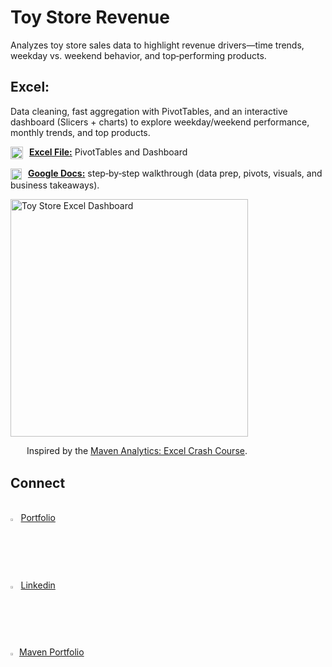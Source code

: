 # Toy Store Revenue
Analyzes toy store sales data to highlight revenue drivers—time trends, weekday vs. weekend behavior, and top‑performing products.

## Excel:
Data cleaning, fast aggregation with PivotTables, and an interactive dashboard (Slicers + charts) to explore weekday/weekend performance, monthly trends, and top products.

<img src="https://upload.wikimedia.org/wikipedia/commons/3/34/Microsoft_Office_Excel_%282019%E2%80%93present%29.svg" alt="Google Docs" width="20" style="vertical-align:middle; margin-right:6px;"></a> [**Excel File:**](https://github.com/atonekaboni/Toy_Store/blob/main/Excel/Maven%20Toys%20Dashboard.xlsx) PivotTables and Dashboard

<img src="https://upload.wikimedia.org/wikipedia/commons/e/ec/GDocs_Favicon_Recreation.png" alt="Google Docs" width="18" style="vertical-align:middle; margin-right:6px;"></a> [**Google Docs:**](https://docs.google.com/document/d/1NhvtaXnxcbc3xwRru4Stq_qN87IqSo_fHpozZlbh62Q/) step‑by‑step walkthrough (data prep, pivots, visuals, and business takeaways).

<p><img src="https://github.com/user-attachments/assets/75d77bec-8cde-43ab-9065-c4989ea02205" alt="Toy Store Excel Dashboard" width="380"></p>

<p> <img src="https://framerusercontent.com/images/1mpc8M10X3J323dCmqnRE1itRs.png?scale-down-to=512" width="16" style="vertical-align:middle; margin-right:6px;"> Inspired by the <a href="https://mavenanalytics.io/crash-courses/excel-crash-course-step-by-step-dashboard-tutorial-for-beginners">Maven Analytics: Excel Crash Course</a>. </p>

## Connect
<br><img src="https://github.githubassets.com/images/modules/logos_page/GitHub-Mark.png" width="2.5%"> [Portfolio](https://atonekaboni.github.io/)
<br><img src="https://content.linkedin.com/content/dam/me/business/en-us/amp/brand-site/v2/bg/LI-Bug.svg.original.svg" width="2.5%"> [Linkedin](https://www.linkedin.com/in/tonekaboni/)
<br><img src="https://framerusercontent.com/images/1mpc8M10X3J323dCmqnRE1itRs.png" width="2%"> [Maven Portfolio](https://mavenshowcase.com/profile/9881d3c0-4031-7020-46f3-98e7d2f7790a)

